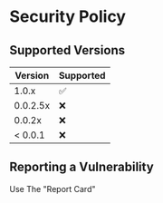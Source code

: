 # Security Policy

## Supported Versions

| Version | Supported          |
| ------- | ------------------ |
| 1.0.x   | :white_check_mark: |
| 0.0.2.5x   | :x:                |
| 0.0.2x   | :x:  |
| < 0.0.1   | :x:                |

## Reporting a Vulnerability

Use The "Report Card"
